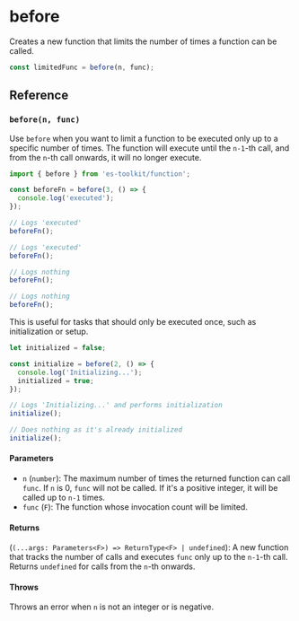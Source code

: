 # before

Creates a new function that limits the number of times a function can be called.

```typescript
const limitedFunc = before(n, func);
```

## Reference

### `before(n, func)`

Use `before` when you want to limit a function to be executed only up to a specific number of times. The function will execute until the `n-1`-th call, and from the `n`-th call onwards, it will no longer execute.

```typescript
import { before } from 'es-toolkit/function';

const beforeFn = before(3, () => {
  console.log('executed');
});

// Logs 'executed'
beforeFn();

// Logs 'executed'
beforeFn();

// Logs nothing
beforeFn();

// Logs nothing
beforeFn();
```

This is useful for tasks that should only be executed once, such as initialization or setup.

```typescript
let initialized = false;

const initialize = before(2, () => {
  console.log('Initializing...');
  initialized = true;
});

// Logs 'Initializing...' and performs initialization
initialize();

// Does nothing as it's already initialized
initialize();
```

#### Parameters

- `n` (`number`): The maximum number of times the returned function can call `func`. If `n` is 0, `func` will not be called. If it's a positive integer, it will be called up to `n-1` times.
- `func` (`F`): The function whose invocation count will be limited.

#### Returns

(`(...args: Parameters<F>) => ReturnType<F> | undefined`): A new function that tracks the number of calls and executes `func` only up to the `n-1`-th call. Returns `undefined` for calls from the `n`-th onwards.

#### Throws

Throws an error when `n` is not an integer or is negative.
